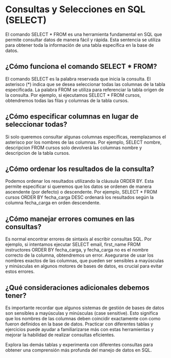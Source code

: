 # Consultas y Selecciones en SQL (SELECT)

El comando SELECT * FROM es una herramienta fundamental en SQL que permite consultar datos de manera fácil y rápida. Esta sentencia se utiliza para obtener toda la información de una tabla específica en la base de datos.

## ¿Cómo funciona el comando SELECT * FROM?

El comando SELECT es la palabra reservada que inicia la consulta. El asterisco (*) indica que se desea seleccionar todas las columnas de la tabla especificada. La palabra FROM se utiliza para referenciar la tabla origen de la consulta. Por ejemplo, si ejecutamos SELECT * FROM cursos, obtendremos todas las filas y columnas de la tabla cursos.

## ¿Cómo especificar columnas en lugar de seleccionar todas?

Si solo queremos consultar algunas columnas específicas, reemplazamos el asterisco por los nombres de las columnas. Por ejemplo, SELECT nombre, descripcion FROM cursos solo devolverá las columnas nombre y descripcion de la tabla cursos.

## ¿Cómo ordenar los resultados de la consulta?

Podemos ordenar los resultados utilizando la cláusula ORDER BY. Esta permite especificar si queremos que los datos se ordenen de manera ascendente (por defecto) o descendente. Por ejemplo, SELECT * FROM cursos ORDER BY fecha_carga DESC ordenará los resultados según la columna fecha_carga en orden descendente.

## ¿Cómo manejar errores comunes en las consultas?

Es normal encontrar errores de sintaxis al escribir consultas SQL. Por ejemplo, si intentamos ejecutar SELECT email, first_name FROM instructores ORDER BY fecha_carga, y fecha_carga no es el nombre correcto de la columna, obtendremos un error. Asegurarse de usar los nombres exactos de las columnas, que pueden ser sensibles a mayúsculas y minúsculas en algunos motores de bases de datos, es crucial para evitar estos errores.

## ¿Qué consideraciones adicionales debemos tener?

Es importante recordar que algunos sistemas de gestión de bases de datos son sensibles a mayúsculas y minúsculas (case sensitive). Esto significa que los nombres de las columnas deben coincidir exactamente con como fueron definidos en la base de datos. Practicar con diferentes tablas y ejercicios puede ayudar a familiarizarse más con estas herramientas y mejorar la habilidad de realizar consultas eficientes.

Explora las demás tablas y experimenta con diferentes consultas para obtener una comprensión más profunda del manejo de datos en SQL.